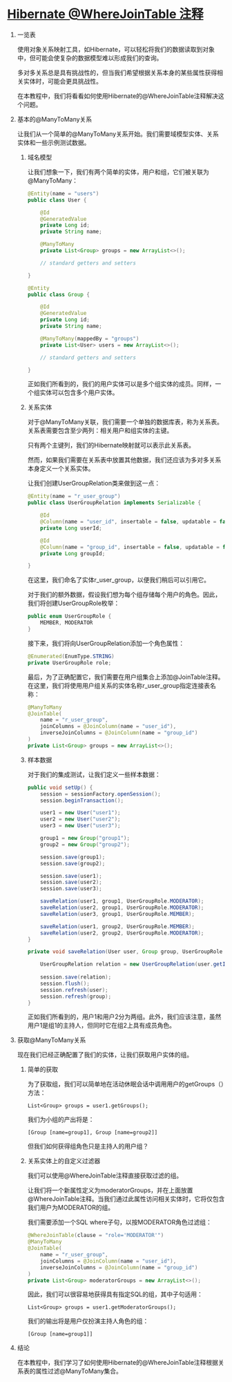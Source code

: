 # [Hibernate @WhereJoinTable 注释](https://www.baeldung.com/hibernate-wherejointable)

1. 一览表

    使用对象关系映射工具，如Hibernate，可以轻松将我们的数据读取到对象中，但可能会使复杂的数据模型难以形成我们的查询。

    多对多关系总是具有挑战性的，但当我们希望根据关系本身的某些属性获得相关实体时，可能会更具挑战性。

    在本教程中，我们将看看如何使用Hibernate的@WhereJoinTable注释解决这个问题。

2. 基本的@ManyToMany关系

    让我们从一个简单的@ManyToMany关系开始。我们需要域模型实体、关系实体和一些示例测试数据。

    1. 域名模型

        让我们想象一下，我们有两个简单的实体，用户和组，它们被关联为@ManyToMany：

        ```java
        @Entity(name = "users")
        public class User {

            @Id
            @GeneratedValue
            private Long id;
            private String name;

            @ManyToMany
            private List<Group> groups = new ArrayList<>();

            // standard getters and setters

        }

        @Entity
        public class Group {

            @Id
            @GeneratedValue
            private Long id;
            private String name;

            @ManyToMany(mappedBy = "groups")
            private List<User> users = new ArrayList<>();

            // standard getters and setters

        }
        ```

        正如我们所看到的，我们的用户实体可以是多个组实体的成员。同样，一个组实体可以包含多个用户实体。

    2. 关系实体

        对于@ManyToMany关联，我们需要一个单独的数据库表，称为关系表。关系表需要包含至少两列：相关用户和组实体的主键。

        只有两个主键列，我们的Hibernate映射就可以表示此关系表。

        然而，如果我们需要在关系表中放置其他数据，我们还应该为多对多关系本身定义一个关系实体。

        让我们创建UserGroupRelation类来做到这一点：

        ```java
        @Entity(name = "r_user_group")
        public class UserGroupRelation implements Serializable {

            @Id
            @Column(name = "user_id", insertable = false, updatable = false)
            private Long userId;

            @Id
            @Column(name = "group_id", insertable = false, updatable = false)
            private Long groupId;

        }
        ```

        在这里，我们命名了实体r_user_group，以便我们稍后可以引用它。

        对于我们的额外数据，假设我们想为每个组存储每个用户的角色。因此，我们将创建UserGroupRole枚举：

        ```java
        public enum UserGroupRole {
            MEMBER, MODERATOR
        }
        ```

        接下来，我们将向UserGroupRelation添加一个角色属性：

        ```java
        @Enumerated(EnumType.STRING)
        private UserGroupRole role;
        ```

        最后，为了正确配置它，我们需要在用户组集合上添加@JoinTable注释。在这里，我们将使用用户组关系的实体名称r_user_group指定连接表名称：

        ```java
        @ManyToMany
        @JoinTable(
            name = "r_user_group",
            joinColumns = @JoinColumn(name = "user_id"),
            inverseJoinColumns = @JoinColumn(name = "group_id")
        )
        private List<Group> groups = new ArrayList<>();
        ```

    3. 样本数据

        对于我们的集成测试，让我们定义一些样本数据：

        ```java
        public void setUp() {
            session = sessionFactory.openSession();
            session.beginTransaction();

            user1 = new User("user1");
            user2 = new User("user2");
            user3 = new User("user3");

            group1 = new Group("group1");
            group2 = new Group("group2");

            session.save(group1);
            session.save(group2);

            session.save(user1);
            session.save(user2);
            session.save(user3);

            saveRelation(user1, group1, UserGroupRole.MODERATOR);
            saveRelation(user2, group1, UserGroupRole.MODERATOR);
            saveRelation(user3, group1, UserGroupRole.MEMBER);

            saveRelation(user1, group2, UserGroupRole.MEMBER);
            saveRelation(user2, group2, UserGroupRole.MODERATOR);
        }

        private void saveRelation(User user, Group group, UserGroupRole role) {

            UserGroupRelation relation = new UserGroupRelation(user.getId(), group.getId(), role);
            
            session.save(relation);
            session.flush();
            session.refresh(user);
            session.refresh(group);
        }
        ```

        正如我们所看到的，用户1和用户2分为两组。此外，我们应该注意，虽然用户1是组1的主持人，但同时它在组2上具有成员角色。

3. 获取@ManyToMany关系

    现在我们已经正确配置了我们的实体，让我们获取用户实体的组。

    1. 简单的获取

        为了获取组，我们可以简单地在活动休眠会话中调用用户的getGroups（）方法：

        `List<Group> groups = user1.getGroups();`

        我们为小组的产出将是：

        `[Group [name=group1], Group [name=group2]]`

        但我们如何获得组角色只是主持人的用户组？

    2. 关系实体上的自定义过滤器

        我们可以使用@WhereJoinTable注释直接获取过滤的组。

        让我们将一个新属性定义为moderatorGroups，并在上面放置@WhereJoinTable注释。当我们通过此属性访问相关实体时，它将仅包含我们用户为MODERATOR的组。

        我们需要添加一个SQL where子句，以按MODERATOR角色过滤组：

        ```java
        @WhereJoinTable(clause = "role='MODERATOR'")
        @ManyToMany
        @JoinTable(
            name = "r_user_group",
            joinColumns = @JoinColumn(name = "user_id"),
            inverseJoinColumns = @JoinColumn(name = "group_id")
        )
        private List<Group> moderatorGroups = new ArrayList<>();
        ```

        因此，我们可以很容易地获得具有指定SQL的组，其中子句适用：

        `List<Group> groups = user1.getModeratorGroups();`

        我们的输出将是用户仅扮演主持人角色的组：

        `[Group [name=group1]]`

4. 结论

    在本教程中，我们学习了如何使用Hibernate的@WhereJoinTable注释根据关系表的属性过滤@ManyToMany集合。
